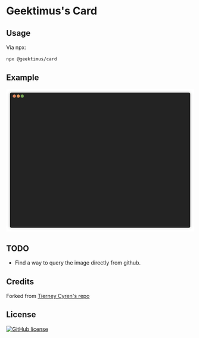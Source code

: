 # Geektimus's Card

## Usage

Via npx:

```bash
npx @geektimus/card
```

## Example

![Card](npm-card.gif)

## TODO

- Find a way to query the image directly from github.

## Credits

Forked from [Tierney Cyren's repo][fork_src]

## License

[![GitHub license](https://img.shields.io/badge/license-MIT-blue.svg)][license]

[license]: LICENSE.md
[fork_src]: https://github.com/bnb/bitandbang
